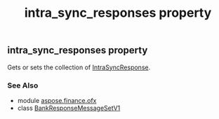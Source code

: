 ﻿---
title: intra_sync_responses property
second_title: Aspose.Finance for Python via .NET API References
description: 
type: docs
weight: 50
url: /python-net/aspose.finance.ofx/bankresponsemessagesetv1/intra_sync_responses/
is_root: false
---

## intra_sync_responses property


Gets or sets the collection of [IntraSyncResponse](/finance/python-net/aspose.finance.ofx.bank/intrasyncresponse).

### See Also
* module [aspose.finance.ofx](../../)
* class [BankResponseMessageSetV1](/finance/python-net/aspose.finance.ofx/bankresponsemessagesetv1)
